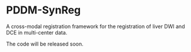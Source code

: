 # PDDM-SynReg
A cross-modal registration framework for the registration of liver DWI and DCE in multi-center data.

The code will be released soon.
